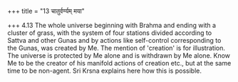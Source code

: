+++
title = "13 चातुर्वर्ण्यम् मया"

+++
4.13 The whole universe beginning with Brahma and ending with a cluster of grass, with the system of four stations divided according to Sattva and other Gunas and by actions like self-control corresponding to the Gunas, was created by Me. The mention of 'creation' is for illustration.
The universe is protected by Me alone and is withdrawn by Me alone. Know Me to be the creator of his manifold actions of creation etc., but at the same time to be non-agent. Sri Krsna explains here how this is possible.
